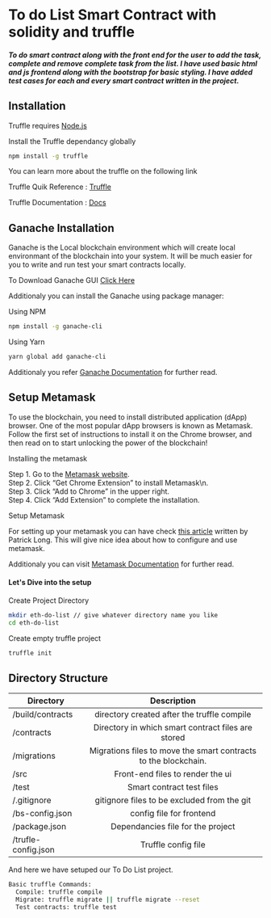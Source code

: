 # To do List Smart Contract with solidity and truffle  
##### To do smart contract along with the front end for the user to add the task, complete and remove complete task from the list. I have used basic html and js frontend along with the bootstrap for basic styling. I have added test cases for each and every smart contract written in the project.
## Installation

Truffle requires [Node.js](https://nodejs.org/)

Install the Truffle dependancy globally 

```sh
npm install -g truffle
```

You can learn more about the truffle on the following link 

Truffle Quik Reference : [Truffle](https://trufflesuite.com/)

Truffle Documentation : [Docs](https://trufflesuite.com/docs/truffle/quickstart.html)


## Ganache Installation 

Ganache is the Local blockchain environment which will create local environmant of the blockchain into your system. It will be much easier for you to write and run test your smart contracts locally. 

To Download Ganache GUI [Click Here](https://trufflesuite.com/ganache/)

Additionaly you can install the Ganache using package manager:

Using NPM
```sh
npm install -g ganache-cli
```

Using Yarn 
```sh
yarn global add ganache-cli
```
Additionaly you refer [Ganache Documentation](https://trufflesuite.com/docs/ganache/) for further read.
## Setup Metamask 
To use the blockchain, you need to install distributed application (dApp) browser. One of the most popular dApp browsers is known as Metamask. Follow the first set of instructions to install it on the Chrome browser, and then read on to start unlocking the power of the blockchain!

Installing the metamask

Step 1. Go to the [Metamask website](https://metamask.io/).<br />
Step 2. Click “Get Chrome Extension” to install Metamask\n.<br />
Step 3. Click “Add to Chrome” in the upper right.<br />
Step 4. Click “Add Extension” to complete the installation.<br />

Setup Metamask 

For setting up your metamask you can have check [this article](https://blog.wetrust.io/how-to-install-and-use-metamask-7210720ca047) written by Patrick Long. This will give nice idea about how to configure and use metamask.

Additionaly you can visit [Metamask Documentation](https://docs.metamask.io/) for further read.
#### Let's Dive into the setup 

Create Project Directory 

```sh
mkdir eth-do-list // give whatever directory name you like
cd eth-do-list
```

Create empty truffle project 

```sh 
truffle init
```
## Directory Structure

| Directory| Description|
| --------------------- | :-------------------------------------------------------------: |
|/build/contracts| directory created after the truffle compile|
|/contracts| Directory in which smart contract files are stored|
|/migrations| Migrations files to move the smart contracts to the blockchain. |
|/src| Front-end files to render the ui|
|/test| Smart contract test files|
|/.gitignore| gitignore files to be excluded from the git|
|/bs-config.json| config file for frontend|
|/package.json| Dependancies file for the project|
|/trufle-config.json| Truffle config file|  

And here we have setuped our To Do List project. 
```sh
Basic truffle Commands:
  Compile: truffle compile
  Migrate: truffle migrate || truffle migrate --reset
  Test contracts: truffle test
```



